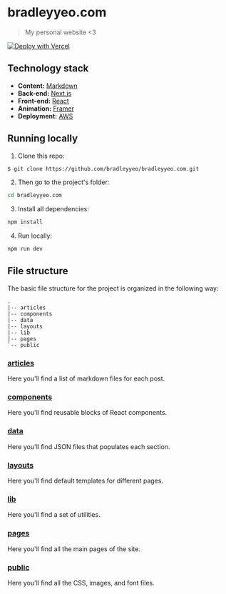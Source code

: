 # bradleyyeo.com

> My personal website <3

[![Deploy with Vercel](https://vercel.com/button)](https://vercel.com/new/clone?repository-url=https%3A%2F%2Fgithub.com%2Fzenorocha%2Fzenorocha.com)

## Technology stack

* **Content:** [Markdown](https://daringfireball.net/projects/markdown/)
* **Back-end:** [Next.js](https://nextjs.org/)
* **Front-end:** [React](https://reactjs.org/)
* **Animation:** [Framer](https://www.framer.com/docs/animation/)
* **Deployment:** [AWS](https://aws.amazon.com/)

## Running locally

1. Clone this repo:

  ```sh
$ git clone https://github.com/bradleyyeo/bradleyyeo.com.git
  ```

2. Then go to the project's folder:

```sh
cd bradleyyeo.com
```

3. Install all dependencies:

```sh
npm install
```

4. Run locally:

```sh
npm run dev
```

## File structure

The basic file structure for the project is organized in the following way:

```
.
|-- articles
|-- components
|-- data
|-- layouts
|-- lib
|-- pages
`-- public
```

### [articles](https://github.com/bradleyyeo/bradleyyeo.com/tree/master/articles)

Here you'll find a list of markdown files for each post.

### [components](https://github.com/bradleyyeo/bradleyyeo.com/tree/master/components)

Here you'll find reusable blocks of React components.

### [data](https://github.com/bradleyyeo/bradleyyeo.com/tree/master/data)

Here you'll find JSON files that populates each section.

### [layouts](https://github.com/bradleyyeo/bradleyyeo.com/tree/master/layouts)

Here you'll find default templates for different pages.

### [lib](https://github.com/bradleyyeo/bradleyyeo.com/tree/master/lib)

Here you'll find a set of utilities.

### [pages](https://github.com/bradleyyeo/bradleyyeo.com/tree/master/pages)

Here you'll find all the main pages of the site.

### [public](https://github.com/bradleyyeo/bradleyyeo.com/blob/master/public)

Here you'll find all the CSS, images, and font files.

